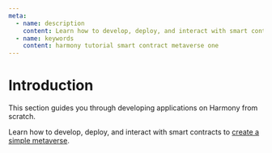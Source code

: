 ```yaml
---
meta:
  - name: description
    content: Learn how to develop, deploy, and interact with smart contracts on the Harmony network.
  - name: keywords
    content: harmony tutorial smart contract metaverse one
---
```


# Introduction

This section guides you through developing applications on Harmony from scratch.

Learn how to develop, deploy, and interact with smart contracts to [create a simple metaverse](/tutorials/harmony/simple-metaverse-contract-with-foundry).